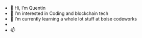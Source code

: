 - 👋 Hi, I’m Quentin
- 👀 I’m interested in Coding and blockchain tech
- 🌱 I’m currently learning a whole lot stuff at boise codeworks
- 
- 📫 

<!---
/@Q-Mick is a ✨ special ✨ repository because its `README.md` (this file) appears on your GitHub profile.
You can click the Preview link to take a look at your changes.
--->
